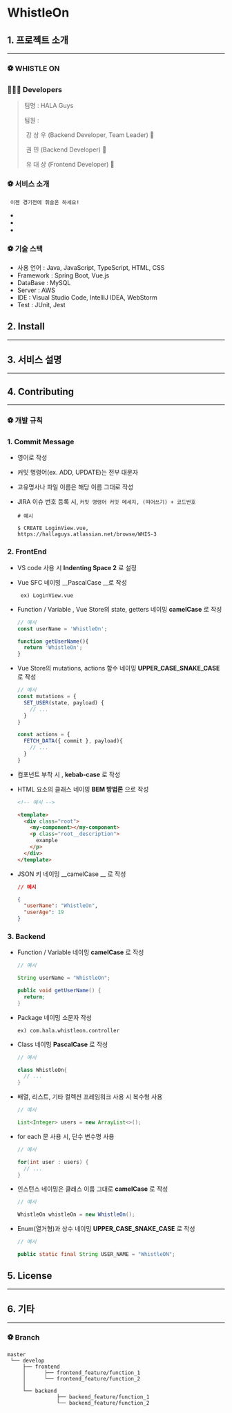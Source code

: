 # WhistleOn



## 1. 프로젝트 소개

---

### ⚽️ WHISTLE ON



### 👨‍👨‍👦 Developers

> 팀명 : HALA Guys
>
> 팀원 :
>
> ​	강 상 우 (Backend Developer, Team Leader) 🐼
>
> ​	권	 민 (Backend Developer) 🐨
>
> ​	유 대 상 (Frontend Developer) 🐸




### ⚽ 서비스 소개

` 이젠 경기전에 휘슬온 하세요!`

* 

* 

* 




### ⚽️ 기술 스택

* 사용 언어 : Java, JavaScript, TypeScript, HTML, CSS
* Framework : Spring Boot, Vue.js
* DataBase : MySQL
* Server : AWS
* IDE : Visual Studio Code, IntelliJ IDEA, WebStorm
* Test : JUnit, Jest




## 2. Install

___






## 3. 서비스 설명

___






## 4. Contributing

___



### ⚽️ 개발 규칙



### 1. Commit Message

* 영어로 작성

* 커밋 명령어(ex. ADD, UPDATE)는 전부 대문자

* 고유명사나 파일 이름은 해당 이름 그대로 작성

* JIRA 이슈 번호 등록 시, `커밋 명령어 커밋 메세지, (띄어쓰기) + 코드번호`

  ```shell
  # 예시
  
  $ CREATE LoginView.vue, https://hallaguys.atlassian.net/browse/WHIS-3
  ```




### 2. FrontEnd

* VS code 사용 시 __Indenting Space 2__ 로 설정

* Vue SFC 네이밍 __PascalCase __로 작성

  ` ex) LoginView.vue`

* Function / Variable , Vue Store의 state, getters 네이밍 __camelCase__ 로 작성

  ```javascript
  // 예시
  const userName = 'WhistleOn';
  
  function getUserName(){
    return 'WhistleOn';
  }
  ```

* Vue Store의 mutations, actions 함수 네이밍 __UPPER_CASE_SNAKE_CASE__ 로 작성

  ```javascript
  // 예시
  const mutations = {
    SET_USER(state, payload) {
      // ...
    }
  }
  
  const actions = {
    FETCH_DATA({ commit }, payload){
      // ...
    }
  }
  ```

* 컴포넌트 부착 시 , __kebab-case__ 로 작성

* HTML 요소의 클래스 네이밍 __BEM 방법론__ 으로 작성

  ```html
  <!-- 예시 -->
  
  <template>
  	<div class="root">
      <my-component></my-component>
      <p class="root__description">
      	example
      </p>
    </div>
  </template>
  ```

* JSON 키 네이밍 __camelCase __ 로 작성

  ```json
  // 예시
  
  {
    "userName": "WhistleOn",
    "userAge": 19
  }
  ```




### 3. Backend

* Function / Variable 네이밍 __camelCase__ 로 작성

  ```java
  // 예시
  
  String userName = "WhistleOn";
  
  public void getUserName() {
    return;
  } 
  ```

* Package 네이밍 소문자 작성

  `ex) com.hala.whistleon.controller`

* Class 네이밍 __PascalCase__ 로 작성

  ```java
  // 예시
  
  class WhistleOn{
    // ...
  }
  ```

* 배열, 리스트, 기타 컬렉션 프레임워크 사용 시 복수형 사용

  ```java
  // 예시
  
  List<Integer> users = new ArrayList<>();
  ```

* for each 문 사용 시, 단수 변수명 사용

  ```java
  // 예시
  
  for(int user : users) {
    // ...
  }
  ```

* 인스턴스 네이밍은  클래스 이름 그대로 __camelCase__ 로 작성

  ```java
  // 예시
  
  WhistleOn whistleOn = new WhistleOn();
  ```

* Enum(열거형)과 상수 네이밍 __UPPER_CASE_SNAKE_CASE__ 로 작성

  ```java
  // 예시
  
  public static final String USER_NAME = "WhistleON";
  ```




## 5. License

___






## 6. 기타

___



### ⚽️ Branch

```shell
master
 └── develop
     ├── frontend
     │		├── frontend_feature/function_1
     │		└── frontend_feature/function_2
     │
     └── backend
     			├── backend_feature/function_1
     			└── backend_feature/function_2
```

